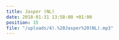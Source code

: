 ```yaml
---
title: Jasper (NL)
date: 2018-01-31 13:58:00 +01:00
position: 15
file: "/uploads/4).%20Jasper%20(NL).mp3"
---
```


